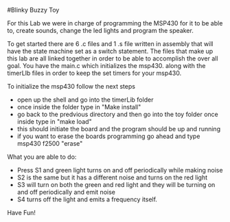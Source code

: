 #Blinky Buzzy Toy

For this Lab we were in charge of programming the MSP430 for it to be able to,
create sounds, change the led lights and program the speaker.

To get started there are 6 .c files and 1 .s file written in assembly that
will have the state machine set as a switch statement. The files that make up
this lab are all linked
together in order to be able to accomplish the over all goal. You have the
main.c which initializes the msp430. along with the timerLIb files in order to
keep the set timers for your msp430.

To initialize the msp430 follow the next steps
   * open up the shell and go into the timerLib folder
   * once inside the folder type in "Make install"
   * go back to the predvious directory and then go into the toy folder once
   inside type in "make load"
   * this should initiate the board and the program should be up and running
   * if you want to erase the boards programming go ahead and type msp430 f2500
   "erase"
   

What you are able to do:

   * Press S1 and green light turns on and off periodically while
     making noise
   * S2 is the same but it has a different noise and turns on the red light
   * S3 will turn on both the green and red light and they will be turning on
     and off periodically and emit noise
   * S4 turns off the light and emits a frequency itself.

Have Fun!
